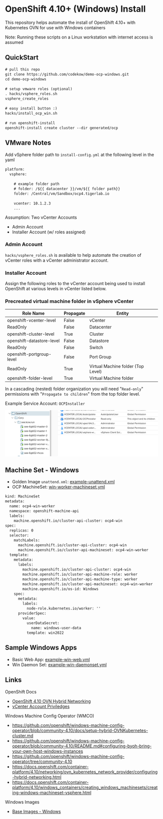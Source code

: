 # OpenShift 4.10+ (Windows) Install

This repository helps automate the install of OpenShift 4.10+
with Kubernetes OVN for use with Windows containers

Note: Running these scripts on a Linux workstation with internet access is assumed

## QuickStart
```
# pull this repo
git clone https://github.com/codekow/demo-ocp-windows.git
cd demo-ocp-windows

# setup vmware roles (optional)
. hacks/vsphere_roles.sh
vsphere_create_roles

# easy install button :)
hacks/install_ocp_win.sh

# run openshift-install
openshift-install create cluster --dir generated/ocp
```

## VMware Notes

Add vSphere folder path to `install-config.yml` at the following level in the yaml
```
platform:
  vsphere:
    
    # example folder path
    # folder: /${{ datacenter }}/vm/${{ folder path}}
    folder: /Central/vm/Sandbox/ocp4.tigerlab.io

    vcenter: 10.1.2.3
    ...
```

Assumption: Two vCenter Accounts
- Admin Account
- Installer Account (w/ roles assigned)

### Admin Account

`hacks/vsphere_roles.sh` is available to help automate the creation of vCenter roles with a vCenter administrator account.

### Installer Account

Assign the following roles to the vCenter account being used to install OpenShift at various levels in vCenter listed below.

### Precreated virtual machine folder in vSphere vCenter

Role Name | Propagate | Entity
--- | --- | ---
openshift-vcenter-level | False | vCenter
ReadOnly | False | Datacenter
openshift-cluster-level | True | Cluster
openshift-datastore-level | False | Datastore
ReadOnly | False | Switch
openshift-portgroup-level | False | Port Group
ReadOnly | True | Virtual Machine folder (Top Level)
openshift-folder-level | True | Virtual Machine folder

In a cascading (nested) folder organization you will need  "`Read-only`" permissions 
with "`Propagate to children`" from the top folder level.

Example Service Account: `OCPInstaller`

![Folder Tree Example](docs/folder-permissions.png)

## Machine Set - Windows

- Golden Image `unattend.xml`: [example-unattend.xml](example-unattend.xml)
- OCP MachineSet: [win-worker-machineset.yml](win-worker-machineset.yml)
```
kind: MachineSet
metadata:
  name: ocp4-win-worker
  namespace: openshift-machine-api
  labels:
    machine.openshift.io/cluster-api-cluster: ocp4-win
spec:
  replicas: 0
  selector:
    matchLabels:
      machine.openshift.io/cluster-api-cluster: ocp4-win
      machine.openshift.io/cluster-api-machineset: ocp4-win-worker
  template:
    metadata:
      labels:
        machine.openshift.io/cluster-api-cluster: ocp4-win
        machine.openshift.io/cluster-api-machine-role: worker
        machine.openshift.io/cluster-api-machine-type: worker
        machine.openshift.io/cluster-api-machineset: ocp4-win-worker
        machine.openshift.io/os-id: Windows
    spec:
      metadata:
        labels:
          node-role.kubernetes.io/worker: ''
      providerSpec:
        value:
          userDataSecret:
            name: windows-user-data
          template: win2022
```

## Sample Windows Apps

- Basic Web App: [example-win-web.yml](example-win-web.yml)
- Win Daemon Set: [example-win-daemonset.yml](example-win-daemonset.yml)

## Links

OpenShift Docs
- [OpenShift 4.10 OVN Hybrid Networking](https://docs.openshift.com/container-platform/4.10/networking/ovn_kubernetes_network_provider/configuring-hybrid-networking.html)
- [vCenter Account Priviledges](https://docs.openshift.com/container-platform/4.10/installing/installing_vsphere/installing-vsphere-installer-provisioned.html#installation-vsphere-installer-infra-requirements_installing-vsphere-installer-provisioned)

Windows Machine Config Operator (WMCO)
- https://github.com/openshift/windows-machine-config-operator/blob/community-4.10/docs/setup-hybrid-OVNKubernetes-cluster.md
- https://github.com/openshift/windows-machine-config-operator/blob/community-4.10/README.md#configuring-byoh-bring-your-own-host-windows-instances
- https://github.com/openshift/windows-machine-config-operator/tree/community-4.10
- https://docs.openshift.com/container-platform/4.10/networking/ovn_kubernetes_network_provider/configuring-hybrid-networking.html
- https://docs.openshift.com/container-platform/4.10/windows_containers/creating_windows_machinesets/creating-windows-machineset-vsphere.html

Windows Images
- [Base Images - Windows](https://docs.microsoft.com/en-us/virtualization/windowscontainers/manage-containers/container-base-images)
